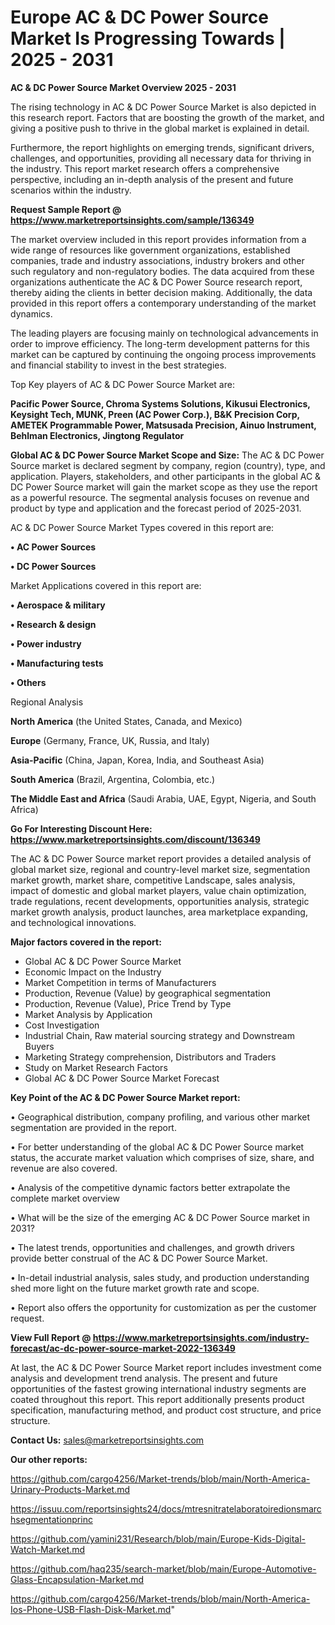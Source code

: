# Europe AC & DC Power Source Market Is Progressing Towards | 2025 - 2031

<Strong> AC & DC Power Source Market Overview 2025 - 2031</strong>

The rising technology in AC & DC Power Source Market is also depicted in this research report. Factors that are boosting the growth of the market, and giving a positive push to thrive in the global market is explained in detail.

Furthermore, the report highlights on emerging trends, significant drivers, challenges, and opportunities, providing all necessary data for thriving in the industry. This report market research offers a comprehensive perspective, including an in-depth analysis of the present and future scenarios within the industry.

<strong>Request Sample Report @ <a href=https://www.marketreportsinsights.com/sample/136349>https://www.marketreportsinsights.com/sample/136349</a></strong>

The market overview included in this report provides information from a wide range of resources like government organizations, established companies, trade and industry associations, industry brokers and other such regulatory and non-regulatory bodies. The data acquired from these organizations authenticate the AC & DC Power Source research report, thereby aiding the clients in better decision making. Additionally, the data provided in this report offers a contemporary understanding of the market dynamics.

The leading players are focusing mainly on technological advancements in order to improve efficiency. The long-term development patterns for this market can be captured by continuing the ongoing process improvements and financial stability to invest in the best strategies.

Top Key players of AC & DC Power Source Market are:

<strong>Pacific Power Source, Chroma Systems Solutions, Kikusui Electronics, Keysight Tech, MUNK, Preen (AC Power Corp.), B&K Precision Corp, AMETEK Programmable Power, Matsusada Precision, Ainuo Instrument, Behlman Electronics, Jingtong Regulator</strong>

<strong><b>Global AC & DC Power Source Market Scope and Size:</b></strong>
The AC & DC Power Source market is declared segment by company, region (country), type, and application. Players, stakeholders, and other participants in the global AC & DC Power Source market will gain the market scope as they use the report as a powerful resource. The segmental analysis focuses on revenue and product by type and application and the forecast period of 2025-2031.

AC & DC Power Source Market Types covered in this report are:

<strong>• AC Power Sources

• DC Power Sources</strong>

Market Applications covered in this report are:

<strong>• Aerospace & military

• Research & design

• Power industry

• Manufacturing tests

• Others</strong> 

Regional Analysis

<strong>North America</strong> (the United States, Canada, and Mexico)

<strong>Europe</strong> (Germany, France, UK, Russia, and Italy)

<strong>Asia-Pacific</strong> (China, Japan, Korea, India, and Southeast Asia)

<strong>South America</strong> (Brazil, Argentina, Colombia, etc.)

<strong>The Middle East and Africa</strong> (Saudi Arabia, UAE, Egypt, Nigeria, and South Africa)

<strong>Go For Interesting Discount Here: <a href=https://www.marketreportsinsights.com/discount/136349>https://www.marketreportsinsights.com/discount/136349</a></strong>

The AC & DC Power Source market report provides a detailed analysis of global market size, regional and country-level market size, segmentation market growth, market share, competitive Landscape, sales analysis, impact of domestic and global market players, value chain optimization, trade regulations, recent developments, opportunities analysis, strategic market growth analysis, product launches, area marketplace expanding, and technological innovations.

<strong><b>Major factors covered in the report:</b></strong>
<ul>
  <li>Global AC & DC Power Source Market </li>
  <li>Economic Impact on the Industry</li>
  <li>Market Competition in terms of Manufacturers</li>
  <li>Production, Revenue (Value) by geographical segmentation</li>
  <li>Production, Revenue (Value), Price Trend by Type</li>
  <li>Market Analysis by Application</li>
  <li>Cost Investigation</li>
  <li>Industrial Chain, Raw material sourcing strategy and Downstream Buyers</li>
  <li>Marketing Strategy comprehension, Distributors and Traders</li>
  <li>Study on Market Research Factors</li>
  <li>Global AC & DC Power Source Market Forecast</li>
</ul>

<strong><b>Key Point of the AC & DC Power Source Market report:</b></strong>

• Geographical distribution, company profiling, and various other market segmentation are provided in the report.

• For better understanding of the global AC & DC Power Source market status, the accurate market valuation which comprises of size, share, and revenue are also covered.

• Analysis of the competitive dynamic factors better extrapolate the complete market overview

• What will be the size of the emerging AC & DC Power Source market in 2031?

• The latest trends, opportunities and challenges, and growth drivers provide better construal of the AC & DC Power Source Market.

• In-detail industrial analysis, sales study, and production understanding shed more light on the future market growth rate and scope.

• Report also offers the opportunity for customization as per the customer request.

<strong><b>View Full Report @ <a href=https://www.marketreportsinsights.com/industry-forecast/ac-dc-power-source-market-2022-136349>https://www.marketreportsinsights.com/industry-forecast/ac-dc-power-source-market-2022-136349</a></b></strong>


At last, the AC & DC Power Source Market report includes investment come analysis and development trend analysis. The present and future opportunities of the fastest growing international industry segments are coated throughout this report. This report additionally presents product specification, manufacturing method, and product cost structure, and price structure.

<strong>Contact Us:</strong>
sales@marketreportsinsights.com

<strong>Our other reports:</strong>

<a href=https://github.com/cargo4256/Market-trends/blob/main/North-America-Urinary-Products-Market.md>https://github.com/cargo4256/Market-trends/blob/main/North-America-Urinary-Products-Market.md</a>

<a href=https://issuu.com/reportsinsights24/docs/mtresnitratelaboratoiredionsmarchsegmentationprinc>https://issuu.com/reportsinsights24/docs/mtresnitratelaboratoiredionsmarchsegmentationprinc</a>

<a href=https://github.com/yamini231/Research/blob/main/Europe-Kids-Digital-Watch-Market.md>https://github.com/yamini231/Research/blob/main/Europe-Kids-Digital-Watch-Market.md</a>

<a href=https://github.com/haq235/search-market/blob/main/Europe-Automotive-Glass-Encapsulation-Market.md>https://github.com/haq235/search-market/blob/main/Europe-Automotive-Glass-Encapsulation-Market.md</a>

<a href=https://github.com/cargo4256/Market-trends/blob/main/North-America-Ios-Phone-USB-Flash-Disk-Market.md>https://github.com/cargo4256/Market-trends/blob/main/North-America-Ios-Phone-USB-Flash-Disk-Market.md</a>"
